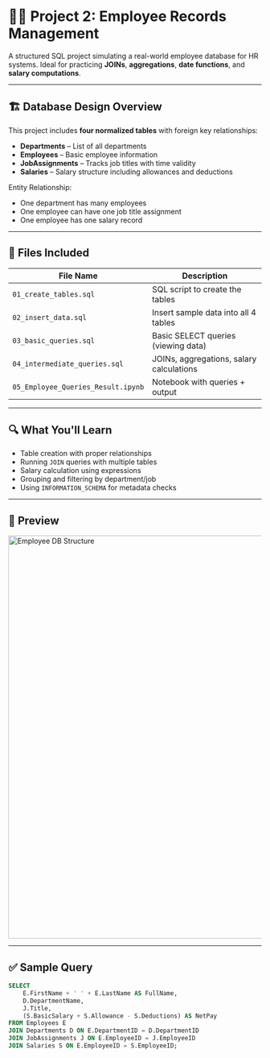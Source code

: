 # 👨‍💼 Project 2: Employee Records Management

A structured SQL project simulating a real-world employee database for HR systems. Ideal for practicing **JOINs**, **aggregations**, **date functions**, and **salary computations**.

---

## 🏗️ Database Design Overview

This project includes **four normalized tables** with foreign key relationships:

- **Departments** – List of all departments  
- **Employees** – Basic employee information  
- **JobAssignments** – Tracks job titles with time validity  
- **Salaries** – Salary structure including allowances and deductions  

Entity Relationship:  
- One department has many employees  
- One employee can have one job title assignment  
- One employee has one salary record  

---

## 📂 Files Included

| File Name                    | Description                                |
|-----------------------------|--------------------------------------------|
| `01_create_tables.sql`      | SQL script to create the tables            |
| `02_insert_data.sql`        | Insert sample data into all 4 tables       |
| `03_basic_queries.sql`      | Basic SELECT queries (viewing data)        |
| `04_intermediate_queries.sql` | JOINs, aggregations, salary calculations |
| `05_Employee_Queries_Result.ipynb` | Notebook with queries + output     |

---

## 🔍 What You'll Learn

- Table creation with proper relationships  
- Running `JOIN` queries with multiple tables  
- Salary calculation using expressions  
- Grouping and filtering by department/job  
- Using `INFORMATION_SCHEMA` for metadata checks  

---

## 📸 Preview

<img src="https://github.com/Syed-Moinuddin2025/LearnSQLWithProjects/blob/main/Images/EmployeeDB_Diagram.png?raw=true" width="800" alt="Employee DB Structure"/>

---

## ✅ Sample Query

```sql
SELECT 
    E.FirstName + ' ' + E.LastName AS FullName,
    D.DepartmentName,
    J.Title,
    (S.BasicSalary + S.Allowance - S.Deductions) AS NetPay
FROM Employees E
JOIN Departments D ON E.DepartmentID = D.DepartmentID
JOIN JobAssignments J ON E.EmployeeID = J.EmployeeID
JOIN Salaries S ON E.EmployeeID = S.EmployeeID;
